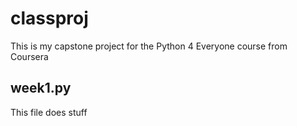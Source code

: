 # classproj
This is my capstone project for the Python 4 Everyone course from Coursera

## week1.py
This file does stuff
